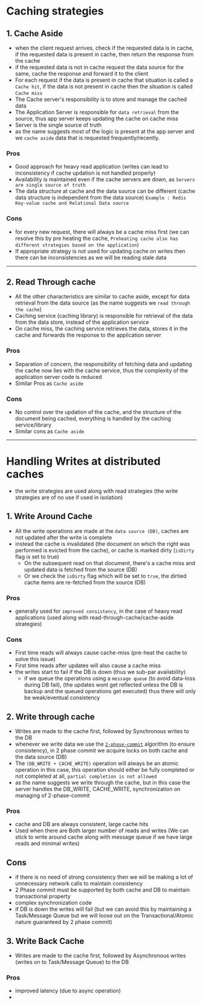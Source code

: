 # Caching strategies

## 1. Cache Aside
- when the client request arrives, check if the requested data is in cache, if the requested data is present in cache, then return the response from the cache
- if the requested data is not in cache request the data source for the same, cache the response and forward it to the client
- For each request if the data is present in cache that situation is called a `Cache hit`, if the data is not present in cache then the situation is called `Cache miss`
- The Cache server's responsibility is to store and manage the cached data
- The Application Server is responsible for `data retrieval` from the source, thus app server keeps updating the cache on cache miss
- Server is the single source of truth
- as the name suggests most of the logic is present at the app server and we `cache aside` data that is requested frequently/recently.

### Pros
- Good approach for heavy read application (writes can lead to inconsistency if cache updation is not handled properly)
- Availability is maintained even if the cache servers are down, as `Servers are single source of truth`
- The data structure at cache and the data source can be different (cache data structure is independent from the data source) `Example : Redis Key-value cache and Relational Data source`

### Cons
- for every new request, there will always be a cache miss first (we can resolve this by pre heating the cache, `Preheating cache also has different strategies based on the application`)
- If appropriate strategy is not used for updating cache on writes then there can be inconsistencies as we will be reading stale data 

---

## 2. Read Through cache
- All the other characteristics are similar to cache aside, except for data retrieval from the data source (as the name suggests we `read through the cache`)
- Caching service (caching library) is responsible for retrieval of the data from the data store, instead of the application service
- On cache miss, the caching service retrieves the data, stores it in the cache and forwards the response to the application server

### Pros
- Separation of concern, the responsibility of fetching data and updating the cache now lies with the cache service, thus the complexity of the application server code is reduced
-  Similar Pros as `Cache aside`

### Cons
- No control over the updation of the cache, and the structure of the document being cached, everything is handled by the caching service/library
- Similar cons as `Cache aside`

---

# Handling Writes at distributed caches
- the write strategies are used along with read strategies (the write strategies are of no use if used in isolation)

## 1. Write Around Cache
- All the write operations are made at the `data source (DB)`, caches are not updated after the write is complete
- instead the cache is invalidated (the document on which the right was performed is evicted from the cache), or cache is marked dirty (`isDirty` flag is set to true)
    - On the subsequent read on that document, there's a cache miss and updated data is fetched from the source (DB)
    - Or we check the `isDirty` flag which will be set to `true`, the dirtied cache items are re-fetched from the source (DB)

### Pros
- generally used for `improved consistency`, in the case of heavy read applications (used along with read-through-cache/cache-aside strategies)

### Cons
- First time reads will always cause cache-miss (pre-heat the cache to solve this issue)
- First time reads after updates will also cause a cache miss
- the writes start to fail if the DB is down (thus we sub-par availability)
    - if we queue the operations using a `message queue` (to avoid data-loss during DB fail), (the updates wont get reflected unless the DB is backup and the queued operations get executed) thus there will only be weak/eventual consistency

## 2. Write through cache
- Writes are made to the cache first, followed by Synchronous writes to the DB
- whenever we write data we use the [`2-phase-commit`](../../../Databases/RelationalDatabases/) algorithm (to ensure consistency), in 2 phase commit we acquire locks on both cache and the data source (DB)
- The `(DB_WRITE + CACHE_WRITE)` operation will always be an atomic operation in this case, this operation should either be fully completed or not completed at all, `partial completion is not allowed`
- as the name suggests we write through the cache, but in this case the server handles the DB_WRITE, CACHE_WRITE, synchronization on managing of 2-phase-commit

### Pros
- cache and DB are always consistent, large cache hits
- Used when there are Both larger number of reads and writes (We can stick to write around cache along with message queue if we have large reads and minimal writes)

## Cons
- if there is no need of strong consistency then we will be making a lot of unnecessary network calls to maintain consistency
- 2 Phase commit must be supported by both cache and DB to maintain transactional property
- complex synchronization code
- if DB is down the writes will fail (but we can avoid this by maintaining a Task/Message Queue but we will loose out on the Transactional/Atomic nature guaranteed by 2 phase commit)

## 3. Write Back Cache
- Writes are made to the cache first, followed by Asynchronous writes (writes on to Task/Message Queue) to the DB

### Pros
- improved latency (due to async operation)
- 

